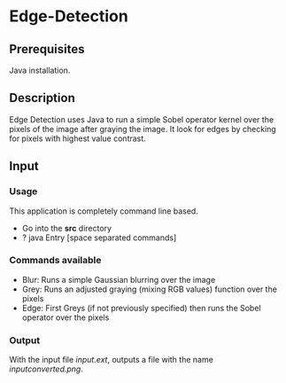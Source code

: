 # Edge-Detection
## Prerequisites
Java installation.
## Description
Edge Detection uses Java to run a simple Sobel operator kernel over the pixels of the image after graying the image. It look for edges by checking for pixels with highest value contrast.
## Input
### Usage
This application is completely command line based.
- Go into the **src** directory
- ? java Entry [space separated commands]

### Commands available
- Blur: Runs a simple Gaussian blurring over the image
- Grey: Runs an adjusted graying (mixing RGB values) function over the pixels
- Edge: First Greys (if not previously specified) then runs the Sobel operator over the pixels

### Output
With the input file *input.ext*, outputs a file with the name *inputconverted.png*.


